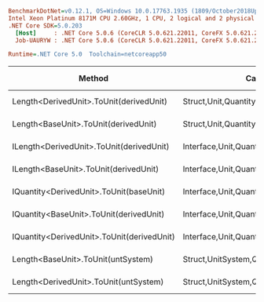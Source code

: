 ``` ini

BenchmarkDotNet=v0.12.1, OS=Windows 10.0.17763.1935 (1809/October2018Update/Redstone5)
Intel Xeon Platinum 8171M CPU 2.60GHz, 1 CPU, 2 logical and 2 physical cores
.NET Core SDK=5.0.203
  [Host]     : .NET Core 5.0.6 (CoreCLR 5.0.621.22011, CoreFX 5.0.621.22011), X64 RyuJIT
  Job-UAURYW : .NET Core 5.0.6 (CoreCLR 5.0.621.22011, CoreFX 5.0.621.22011), X64 RyuJIT

Runtime=.NET Core 5.0  Toolchain=netcoreapp50  

```
|                                     Method |                                  Categories |      Mean |    Error |   StdDev |   StdErr |       Min |       Max |    Median | Ratio | MannWhitney(5%) | RatioSD |  Gen 0 | Gen 1 | Gen 2 | Allocated |
|------------------------------------------- |-------------------------------------------- |----------:|---------:|---------:|---------:|----------:|----------:|----------:|------:|---------------- |--------:|-------:|------:|------:|----------:|
|    Length&lt;DerivedUnit&gt;.ToUnit(derivedUnit) |       Struct,Unit,Quantity,Micro,Conversion |  22.43 ns | 0.352 ns | 0.329 ns | 0.085 ns |  21.90 ns |  23.03 ns |  22.43 ns |  0.98 |            Same |    0.02 |      - |     - |     - |         - |
|       Length&lt;BaseUnit&gt;.ToUnit(derivedUnit) |       Struct,Unit,Quantity,Micro,Conversion |  22.85 ns | 0.304 ns | 0.284 ns | 0.073 ns |  22.17 ns |  23.16 ns |  22.95 ns |  1.00 |            Base |    0.00 |      - |     - |     - |         - |
|   ILength&lt;DerivedUnit&gt;.ToUnit(derivedUnit) |    Interface,Unit,Quantity,Micro,Conversion |  32.79 ns | 0.654 ns | 0.727 ns | 0.167 ns |  31.64 ns |  34.13 ns |  32.75 ns |  1.44 |          Slower |    0.04 | 0.0017 |     - |     - |      32 B |
|      ILength&lt;BaseUnit&gt;.ToUnit(derivedUnit) |    Interface,Unit,Quantity,Micro,Conversion |  33.76 ns | 0.660 ns | 0.858 ns | 0.175 ns |  32.41 ns |  35.58 ns |  33.70 ns |  1.48 |          Slower |    0.05 | 0.0017 |     - |     - |      32 B |
|    IQuantity&lt;DerivedUnit&gt;.ToUnit(baseUnit) |    Interface,Unit,Quantity,Micro,Conversion | 103.93 ns | 1.409 ns | 1.318 ns | 0.340 ns | 101.85 ns | 106.39 ns | 103.60 ns |  4.55 |          Slower |    0.07 | 0.0016 |     - |     - |      32 B |
|    IQuantity&lt;BaseUnit&gt;.ToUnit(derivedUnit) |    Interface,Unit,Quantity,Micro,Conversion | 104.97 ns | 0.966 ns | 0.904 ns | 0.233 ns | 102.91 ns | 106.34 ns | 105.25 ns |  4.59 |          Slower |    0.07 | 0.0017 |     - |     - |      33 B |
| IQuantity&lt;DerivedUnit&gt;.ToUnit(derivedUnit) |    Interface,Unit,Quantity,Micro,Conversion | 120.66 ns | 1.903 ns | 1.780 ns | 0.460 ns | 116.94 ns | 122.99 ns | 120.63 ns |  5.28 |          Slower |    0.09 | 0.0016 |     - |     - |      32 B |
|         Length&lt;BaseUnit&gt;.ToUnit(untSystem) | Struct,UnitSystem,Quantity,Micro,Conversion | 386.31 ns | 7.586 ns | 8.736 ns | 1.953 ns | 374.43 ns | 405.31 ns | 386.57 ns | 17.00 |          Slower |    0.48 | 0.0099 |     - |     - |     192 B |
|      Length&lt;DerivedUnit&gt;.ToUnit(untSystem) | Struct,UnitSystem,Quantity,Micro,Conversion | 398.35 ns | 7.764 ns | 7.625 ns | 1.906 ns | 386.14 ns | 410.60 ns | 398.02 ns | 17.44 |          Slower |    0.31 | 0.0099 |     - |     - |     192 B |
